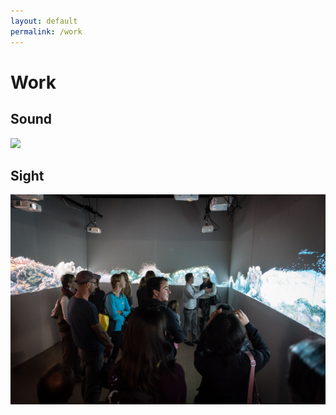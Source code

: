 ```yaml
---
layout: default
permalink: /work
---
```

# Work

<!-- [Sound](https://www.jacobsundstrom.com/work/sound) -->
## Sound

<d1>
  <div class="thumbnail">
    <a href="https://www.jacobsundstrom.com/work/sound">
      <img src="https://drive.google.com/uc?id=1dRuicUd1hkasCNt55FajVzsJ_dh2hrXl">
    </a>
  </div>
</d1>

<!-- [Sight](https://www.jacobsundstrom.com/work/sight) -->
## Sight

<d1>
  <div class="thumbnail">
    <a href="https://www.jacobsundstrom.com/work/sight">
      <img src="/images/work/erasure/erasure_photo5.jpg">
    </a>
  </div>
</d1>

<!-- [Installation](https://www.jacobsundstrom.com/work/installation) -->
